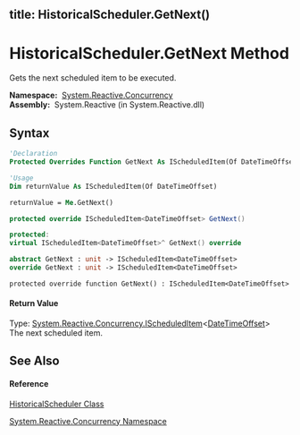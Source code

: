 title: HistoricalScheduler.GetNext()
---
# HistoricalScheduler.GetNext Method

Gets the next scheduled item to be executed.

**Namespace:**  [System.Reactive.Concurrency](System.Reactive.Concurrency/System.Reactive.Concurrency)  
**Assembly:**  System.Reactive (in System.Reactive.dll)

## Syntax

```vb
'Declaration
Protected Overrides Function GetNext As IScheduledItem(Of DateTimeOffset)
```

```vb
'Usage
Dim returnValue As IScheduledItem(Of DateTimeOffset)

returnValue = Me.GetNext()
```

```csharp
protected override IScheduledItem<DateTimeOffset> GetNext()
```

```c++
protected:
virtual IScheduledItem<DateTimeOffset>^ GetNext() override
```

```fsharp
abstract GetNext : unit -> IScheduledItem<DateTimeOffset> 
override GetNext : unit -> IScheduledItem<DateTimeOffset> 
```

```jscript
protected override function GetNext() : IScheduledItem<DateTimeOffset>
```

#### Return Value

Type: [System.Reactive.Concurrency.IScheduledItem](IScheduledItem/IScheduledItem(TAbsolute))\<[DateTimeOffset](https://msdn.microsoft.com/en-us/library/Bb341783)\>  
The next scheduled item.

## See Also

#### Reference

[HistoricalScheduler Class](HistoricalScheduler/HistoricalScheduler)

[System.Reactive.Concurrency Namespace](System.Reactive.Concurrency/System.Reactive.Concurrency)





